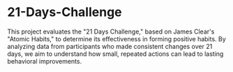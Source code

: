 # 21-Days-Challenge
This project evaluates the "21 Days Challenge," based on James Clear's "Atomic Habits," to determine its effectiveness in forming positive habits. By analyzing data from participants who made consistent changes over 21 days, we aim to understand how small, repeated actions can lead to lasting behavioral improvements.
